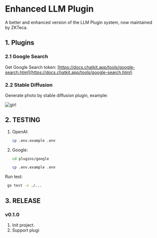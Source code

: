 # Enhanced LLM Plugin 

A better and enhanced version of the LLM Plugin system, now maintained by ZKTeca.

## 1. Plugins

### 2.1 Google Search

Get Google Search token: [https://docs.chatkit.app/tools/google-search.html](https://docs.chatkit.app/tools/google-search.html)

### 2.2 Stable Diffusion

Generate photo by stable diffusion plugin, example:

![girl](./plugins/stablediffusion/test1.jpg)

## 2. TESTING

1. OpenAI:
   ```bash
   cp .env.example .env
   ```

2. Google:
   ```bash
   cd plugins/google

   cp .env.example .env
   ```

Run test:

```bash
 go test -v ./...
```


## 3. RELEASE

### v0.1.0

1. Init project.
2. Support plugi